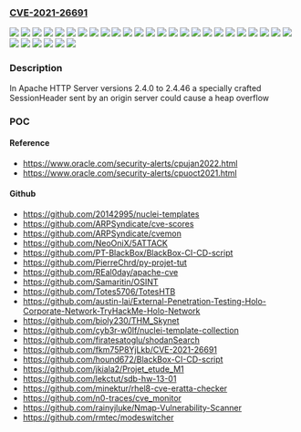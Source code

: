 ### [CVE-2021-26691](https://cve.mitre.org/cgi-bin/cvename.cgi?name=CVE-2021-26691)
![](https://img.shields.io/static/v1?label=Product&message=Apache%20HTTP%20Server&color=blue)
![](https://img.shields.io/static/v1?label=Version&message=2.4.0%20&color=brightgreen)
![](https://img.shields.io/static/v1?label=Version&message=2.4.1%20&color=brightgreen)
![](https://img.shields.io/static/v1?label=Version&message=2.4.10%20&color=brightgreen)
![](https://img.shields.io/static/v1?label=Version&message=2.4.12%20&color=brightgreen)
![](https://img.shields.io/static/v1?label=Version&message=2.4.16%20&color=brightgreen)
![](https://img.shields.io/static/v1?label=Version&message=2.4.17%20&color=brightgreen)
![](https://img.shields.io/static/v1?label=Version&message=2.4.18%20&color=brightgreen)
![](https://img.shields.io/static/v1?label=Version&message=2.4.2%20&color=brightgreen)
![](https://img.shields.io/static/v1?label=Version&message=2.4.20%20&color=brightgreen)
![](https://img.shields.io/static/v1?label=Version&message=2.4.23%20&color=brightgreen)
![](https://img.shields.io/static/v1?label=Version&message=2.4.25%20&color=brightgreen)
![](https://img.shields.io/static/v1?label=Version&message=2.4.26%20&color=brightgreen)
![](https://img.shields.io/static/v1?label=Version&message=2.4.27%20&color=brightgreen)
![](https://img.shields.io/static/v1?label=Version&message=2.4.28%20&color=brightgreen)
![](https://img.shields.io/static/v1?label=Version&message=2.4.29%20&color=brightgreen)
![](https://img.shields.io/static/v1?label=Version&message=2.4.3%20&color=brightgreen)
![](https://img.shields.io/static/v1?label=Version&message=2.4.33%20&color=brightgreen)
![](https://img.shields.io/static/v1?label=Version&message=2.4.34%20&color=brightgreen)
![](https://img.shields.io/static/v1?label=Version&message=2.4.35%20&color=brightgreen)
![](https://img.shields.io/static/v1?label=Version&message=2.4.37%20&color=brightgreen)
![](https://img.shields.io/static/v1?label=Version&message=2.4.38%20&color=brightgreen)
![](https://img.shields.io/static/v1?label=Version&message=2.4.39%20&color=brightgreen)
![](https://img.shields.io/static/v1?label=Version&message=2.4.4%20&color=brightgreen)
![](https://img.shields.io/static/v1?label=Version&message=2.4.41%20&color=brightgreen)
![](https://img.shields.io/static/v1?label=Version&message=2.4.43%20&color=brightgreen)
![](https://img.shields.io/static/v1?label=Version&message=2.4.46%20&color=brightgreen)
![](https://img.shields.io/static/v1?label=Version&message=2.4.6%20&color=brightgreen)
![](https://img.shields.io/static/v1?label=Version&message=2.4.7%20&color=brightgreen)
![](https://img.shields.io/static/v1?label=Version&message=2.4.9%20&color=brightgreen)
![](https://img.shields.io/static/v1?label=Vulnerability&message=CWE-122%20Heap-based%20Buffer%20Overflow&color=brightgreen)

### Description

In Apache HTTP Server versions 2.4.0 to 2.4.46 a specially crafted SessionHeader sent by an origin server could cause a heap overflow

### POC

#### Reference
- https://www.oracle.com/security-alerts/cpujan2022.html
- https://www.oracle.com/security-alerts/cpuoct2021.html

#### Github
- https://github.com/20142995/nuclei-templates
- https://github.com/ARPSyndicate/cve-scores
- https://github.com/ARPSyndicate/cvemon
- https://github.com/NeoOniX/5ATTACK
- https://github.com/PT-BlackBox/BlackBox-CI-CD-script
- https://github.com/PierreChrd/py-projet-tut
- https://github.com/REal0day/apache-cve
- https://github.com/Samaritin/OSINT
- https://github.com/Totes5706/TotesHTB
- https://github.com/austin-lai/External-Penetration-Testing-Holo-Corporate-Network-TryHackMe-Holo-Network
- https://github.com/bioly230/THM_Skynet
- https://github.com/cyb3r-w0lf/nuclei-template-collection
- https://github.com/firatesatoglu/shodanSearch
- https://github.com/fkm75P8YjLkb/CVE-2021-26691
- https://github.com/hound672/BlackBox-CI-CD-script
- https://github.com/jkiala2/Projet_etude_M1
- https://github.com/lekctut/sdb-hw-13-01
- https://github.com/minektur/rhel8-cve-eratta-checker
- https://github.com/n0-traces/cve_monitor
- https://github.com/rainyjluke/Nmap-Vulnerability-Scanner
- https://github.com/rmtec/modeswitcher

